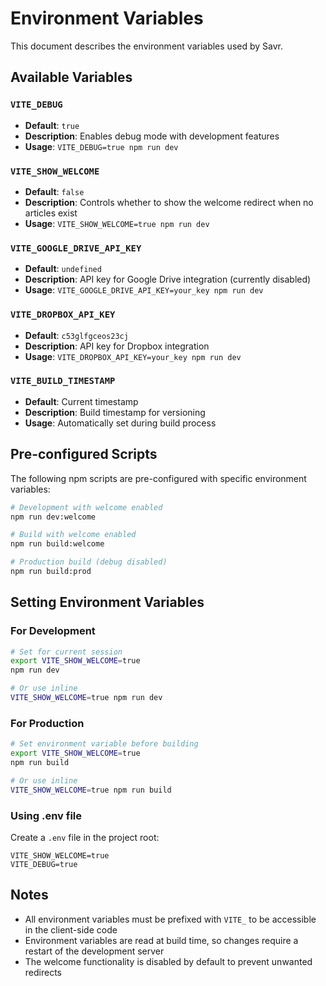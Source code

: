 # Environment Variables

This document describes the environment variables used by Savr.

## Available Variables

### `VITE_DEBUG`

- **Default**: `true`
- **Description**: Enables debug mode with development features
- **Usage**: `VITE_DEBUG=true npm run dev`

### `VITE_SHOW_WELCOME`

- **Default**: `false`
- **Description**: Controls whether to show the welcome redirect when no articles exist
- **Usage**: `VITE_SHOW_WELCOME=true npm run dev`

### `VITE_GOOGLE_DRIVE_API_KEY`

- **Default**: `undefined`
- **Description**: API key for Google Drive integration (currently disabled)
- **Usage**: `VITE_GOOGLE_DRIVE_API_KEY=your_key npm run dev`

### `VITE_DROPBOX_API_KEY`

- **Default**: `c53glfgceos23cj`
- **Description**: API key for Dropbox integration
- **Usage**: `VITE_DROPBOX_API_KEY=your_key npm run dev`

### `VITE_BUILD_TIMESTAMP`

- **Default**: Current timestamp
- **Description**: Build timestamp for versioning
- **Usage**: Automatically set during build process

## Pre-configured Scripts

The following npm scripts are pre-configured with specific environment variables:

```bash
# Development with welcome enabled
npm run dev:welcome

# Build with welcome enabled
npm run build:welcome

# Production build (debug disabled)
npm run build:prod
```

## Setting Environment Variables

### For Development

```bash
# Set for current session
export VITE_SHOW_WELCOME=true
npm run dev

# Or use inline
VITE_SHOW_WELCOME=true npm run dev
```

### For Production

```bash
# Set environment variable before building
export VITE_SHOW_WELCOME=true
npm run build

# Or use inline
VITE_SHOW_WELCOME=true npm run build
```

### Using .env file

Create a `.env` file in the project root:

```env
VITE_SHOW_WELCOME=true
VITE_DEBUG=true
```

## Notes

- All environment variables must be prefixed with `VITE_` to be accessible in the client-side code
- Environment variables are read at build time, so changes require a restart of the development server
- The welcome functionality is disabled by default to prevent unwanted redirects




